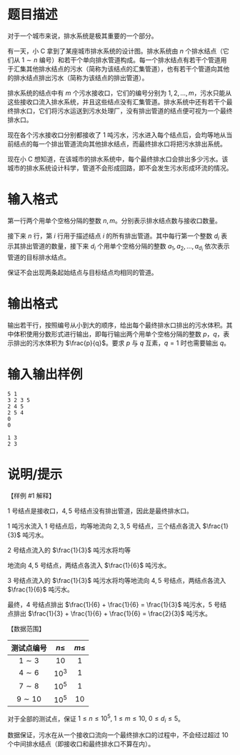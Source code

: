 # 题目描述

对于一个城市来说，排水系统是极其重要的一个部分。

有一天，小 C 拿到了某座城市排水系统的设计图。排水系统由 $n$ 个排水结点（它们从 $1 \sim n$ 编号）和若干个单向排水管道构成。每一个排水结点有若干个管道用于汇集其他排水结点的污水（简称为该结点的汇集管道），也有若干个管道向其他的排水结点排出污水（简称为该结点的排出管道）。

排水系统的结点中有 $m$ 个污水接收口，它们的编号分别为 $1, 2, \ldots , m$，污水只能从这些接收口流入排水系统，并且这些结点没有汇集管道。排水系统中还有若干个最终排水口，它们将污水运送到污水处理厂，没有排出管道的结点便可视为一个最终排水口。

现在各个污水接收口分别都接收了 $1$ 吨污水，污水进入每个结点后，会均等地从当前结点的每一个排出管道流向其他排水结点，而最终排水口将把污水排出系统。

现在小 C 想知道，在该城市的排水系统中，每个最终排水口会排出多少污水。该城市的排水系统设计科学，管道不会形成回路，即不会发生污水形成环流的情况。

# 输入格式

第一行两个用单个空格分隔的整数 $n, m$。分别表示排水结点数与接收口数量。

接下来 $n$ 行，第 $i$ 行用于描述结点 $i$ 的所有排出管道。其中每行第一个整数 $d_i$ 表示其排出管道的数量，接下来 $d_i$ 个用单个空格分隔的整数 $a_1, a_2, \ldots , a_{d_i}$ 依次表示管道的目标排水结点。

保证不会出现两条起始结点与目标结点均相同的管道。

# 输出格式

输出若干行，按照编号从小到大的顺序，给出每个最终排水口排出的污水体积。其中体积使用分数形式进行输出，即每行输出两个用单个空格分隔的整数 $p$，$q$，表示排出的污水体积为 $\frac{p}{q}$。要求 $p$ 与 $q$ 互素，$q = 1$ 时也需要输出 $q$。

# 输入输出样例

```input1
5 1
3 2 3 5
2 4 5
2 5 4
0
0
```

```output1
1 3
2 3
```

# 说明/提示

【样例 #1 解释】

$1$ 号结点是接收口，$4, 5$ 号结点没有排出管道，因此是最终排水口。

$1$ 吨污水流入 $1$ 号结点后，均等地流向 $2, 3, 5$ 号结点，三个结点各流入 $\frac{1}{3}$ 吨污水。

$2$ 号结点流入的 $\frac{1}{3}$ 吨污水将均等

地流向 $4, 5$ 号结点，两结点各流入 $\frac{1}{6}$ 吨污水。

$3$ 号结点流入的 $\frac{1}{3}$ 吨污水将均等地流向 $4, 5$ 号结点，两结点各流入 $\frac{1}{6}$ 吨污水。

最终，$4$ 号结点排出 $\frac{1}{6} + \frac{1}{6} = \frac{1}{3}$ 吨污水，$5$ 号结点排出 $\frac{1}{3} + \frac{1}{6} + \frac{1}{6} = \frac{2}{3}$ 吨污水。

【数据范围】

| 测试点编号  | $n \leq$ | $m \leq$ |
| :---------: | :------: | :------: |
| $1 \sim 3$  |   $10$   |   $1$    |
| $4 \sim 6$  | ${10}^3$ |   $1$    |
| $7 \sim 8$  | ${10}^5$ |   $1$    |
| $9 \sim 10$ | ${10}^5$ |   $10$   |

对于全部的测试点，保证 $1 \leq n \leq {10}^5,~1 \leq m \leq 10,~0 \leq d_i \leq 5$。

数据保证，污水在从一个接收口流向一个最终排水口的过程中，不会经过超过 $10$ 个中间排水结点（即接收口和最终排水口不算在内）。
